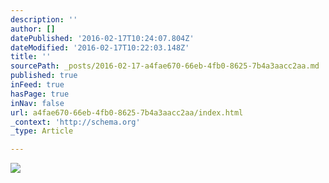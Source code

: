 ```yaml
---
description: ''
author: []
datePublished: '2016-02-17T10:24:07.804Z'
dateModified: '2016-02-17T10:22:03.148Z'
title: ''
sourcePath: _posts/2016-02-17-a4fae670-66eb-4fb0-8625-7b4a3aacc2aa.md
published: true
inFeed: true
hasPage: true
inNav: false
url: a4fae670-66eb-4fb0-8625-7b4a3aacc2aa/index.html
_context: 'http://schema.org'
_type: Article

---
```

![](https://the-grid-user-content.s3-us-west-2.amazonaws.com/c7312ed0-1b78-42da-9b4a-70a9fac39f9d.JPG)